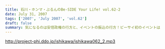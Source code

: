 ```yaml
---
title: 石川・ホンマ・ぶるんのBe-SIDE Your Life! vol.62-2
date: July 31, 2007
tags: ['2007', 'July 2007', 'vol.62']
draft: false
summary: 気になるのは安倍政権の行方と、イベントの振込の行方！ビーサイ初のイベントは「７．２９」。イベントの内容の進行具合までもが配信されるのはビーサイならでは！！石川サン寝ていないからなのか！？今日もギリギリ．．．いやかなり直接的な表現でマイクと立ち向かっているぞ！NAMAE
---
```


http://project-phi.ddo.jp/ishikawa/ishikawa062_2.mp3